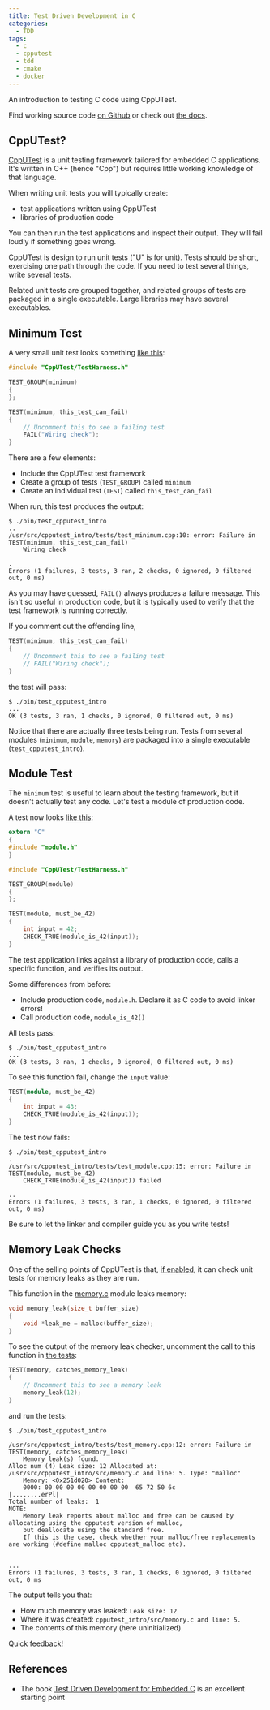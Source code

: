 ```yaml
---
title: Test Driven Development in C
categories:
  - TDD
tags:
  - c
  - cpputest
  - tdd
  - cmake
  - docker
---
```


An introduction to testing C code using CppUTest.

Find working source code [on Github](https://github.com/KevinWMatthews/c-cpputest_intro)
or check out [the docs](https://kevinwmatthews.github.io/c-cpputest_intro/).


## CppUTest?

[CppUTest](http://cpputest.github.io/) is a unit testing framework tailored for embedded C applications. It's
written in C++ (hence "Cpp") but requires little working knowledge of that language.

When writing unit tests you will typically create:

  * test applications written using CppUTest
  * libraries of production code

You can then run the test applications and inspect their output. They will fail
loudly if something goes wrong.

CppUTest is design to run unit tests ("U" is for unit). Tests should be short,
exercising one path through the code. If you need to test several things,
write several tests.

Related unit tests are grouped together, and related groups of tests are packaged
in a single executable. Large libraries may have several executables.

## Minimum Test

A very small unit test looks something
[like this](https://github.com/KevinWMatthews/c-cpputest_intro/blob/master/cpputest_intro/tests/test_minimum.cpp):

```cpp
#include "CppUTest/TestHarness.h"

TEST_GROUP(minimum)
{
};

TEST(minimum, this_test_can_fail)
{
    // Uncomment this to see a failing test
    FAIL("Wiring check");
}
```

There are a few elements:

  * Include the CppUTest test framework
  * Create a group of tests (`TEST_GROUP`) called `minimum`
  * Create an individual test (`TEST`) called `this_test_can_fail`

When run, this test produces the output:
```
$ ./bin/test_cpputest_intro
..
/usr/src/cpputest_intro/tests/test_minimum.cpp:10: error: Failure in TEST(minimum, this_test_can_fail)
	Wiring check

.
Errors (1 failures, 3 tests, 3 ran, 2 checks, 0 ignored, 0 filtered out, 0 ms)
```

As you may have guessed, `FAIL()` always produces a failure message. This isn't
so useful in production code, but it is typically used to verify that the test
framework is running correctly.

If you comment out the offending line,
```cpp
TEST(minimum, this_test_can_fail)
{
    // Uncomment this to see a failing test
    // FAIL("Wiring check");
}
```

the test will pass:
```
$ ./bin/test_cpputest_intro
...
OK (3 tests, 3 ran, 1 checks, 0 ignored, 0 filtered out, 0 ms)
```

Notice that there are actually three tests being run. Tests from several modules
(`minimum`, `module`, `memory`) are packaged into a single executable
(`test_cpputest_intro`).


## Module Test

The `minimum` test is useful to learn about the testing framework, but it doesn't
actually test any code. Let's test a module of production code.

A test now looks
[like this](https://github.com/KevinWMatthews/c-cpputest_intro/blob/master/cpputest_intro/tests/test_module.cpp):
```c
extern "C"
{
#include "module.h"
}

#include "CppUTest/TestHarness.h"

TEST_GROUP(module)
{
};

TEST(module, must_be_42)
{
    int input = 42;
    CHECK_TRUE(module_is_42(input));
}
```

The test application links against a library of production code, calls a specific
function, and verifies its output.

Some differences from before:

  * Include production code, `module.h`. Declare it as C code to avoid linker errors!
  * Call production code, `module_is_42()`

All tests pass:
```
$ ./bin/test_cpputest_intro
...
OK (3 tests, 3 ran, 1 checks, 0 ignored, 0 filtered out, 0 ms)
```

To see this function fail, change the `input` value:
```cpp
TEST(module, must_be_42)
{
    int input = 43;
    CHECK_TRUE(module_is_42(input));
}
```

The test now fails:
```
$ ./bin/test_cpputest_intro
.
/usr/src/cpputest_intro/tests/test_module.cpp:15: error: Failure in TEST(module, must_be_42)
	CHECK_TRUE(module_is_42(input)) failed

..
Errors (1 failures, 3 tests, 3 ran, 1 checks, 0 ignored, 0 filtered out, 0 ms)
```

Be sure to let the linker and compiler guide you as you write tests!


## Memory Leak Checks

One of the selling points of CppUTest is that,
[if enabled](https://github.com/KevinWMatthews/c-cpputest_intro/blob/master/cpputest_intro/src/CMakeLists.txt),
it can check unit
tests for memory leaks as they are run.

This function in the
[memory.c](https://github.com/KevinWMatthews/c-cpputest_intro/blob/master/cpputest_intro/src/memory.c)
module leaks memory:
```c
void memory_leak(size_t buffer_size)
{
    void *leak_me = malloc(buffer_size);
}
```

To see the output of the memory leak checker, uncomment the call to this
function in
[the tests](https://github.com/KevinWMatthews/c-cpputest_intro/blob/master/cpputest_intro/tests/test_memory.cpp):
```cpp
TEST(memory, catches_memory_leak)
{
    // Uncomment this to see a memory leak
    memory_leak(12);
}
```
and run the tests:
```
$ ./bin/test_cpputest_intro

/usr/src/cpputest_intro/tests/test_memory.cpp:12: error: Failure in TEST(memory, catches_memory_leak)
	Memory leak(s) found.
Alloc num (4) Leak size: 12 Allocated at: /usr/src/cpputest_intro/src/memory.c and line: 5. Type: "malloc"
	Memory: <0x251d020> Content:
    0000: 00 00 00 00 00 00 00 00  65 72 50 6c             |........erPl|
Total number of leaks:  1
NOTE:
	Memory leak reports about malloc and free can be caused by allocating using the cpputest version of malloc,
	but deallocate using the standard free.
	If this is the case, check whether your malloc/free replacements are working (#define malloc cpputest_malloc etc).


...
Errors (1 failures, 3 tests, 3 ran, 1 checks, 0 ignored, 0 filtered out, 0 ms
```

The output tells you that:

  * How much memory was leaked: `Leak size: 12`
  * Where it was created: `cpputest_intro/src/memory.c and line: 5.`
  * The contents of this memory (here uninitialized)

Quick feedback!


## References

  * The book [Test Driven Development for Embedded C](https://pragprog.com/book/jgade/test-driven-development-for-embedded-c) is
  an excellent starting point
